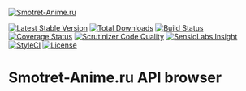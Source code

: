 [![Smotret-Anime.ru](https://smotret-anime.ru/images/logo.png)](https://smotret-anime.ru)

[![Latest Stable Version](https://img.shields.io/packagist/v/anime-db/smotret-anime-browser-bundle.svg?maxAge=3600&label=stable)](https://packagist.org/packages/anime-db/smotret-anime-browser-bundle)
[![Total Downloads](https://img.shields.io/packagist/dt/anime-db/smotret-anime-browser-bundle.svg?maxAge=3600)](https://packagist.org/packages/anime-db/smotret-anime-browser-bundle)
[![Build Status](https://img.shields.io/travis/anime-db/smotret-anime-browser-bundle.svg?maxAge=3600)](https://travis-ci.org/anime-db/smotret-anime-browser-bundle)
[![Coverage Status](https://img.shields.io/coveralls/anime-db/smotret-anime-browser-bundle.svg?maxAge=3600)](https://coveralls.io/github/anime-db/smotret-anime-browser-bundle?branch=master)
[![Scrutinizer Code Quality](https://img.shields.io/scrutinizer/g/anime-db/smotret-anime-browser-bundle.svg?maxAge=3600)](https://scrutinizer-ci.com/g/anime-db/smotret-anime-browser-bundle/?branch=master)
[![SensioLabs Insight](https://img.shields.io/sensiolabs/i/2a347b13-5d26-4d06-a66d-e45c5f72606e.svg?maxAge=3600&label=SLInsight)](https://insight.sensiolabs.com/projects/2a347b13-5d26-4d06-a66d-e45c5f72606e)
[![StyleCI](https://styleci.io/repos/97733674/shield?branch=master)](https://styleci.io/repos/97733674)
[![License](https://img.shields.io/packagist/l/anime-db/smotret-anime-browser-bundle.svg?maxAge=3600)](https://github.com/anime-db/smotret-anime-browser-bundle)

Smotret-Anime.ru API browser
============================
